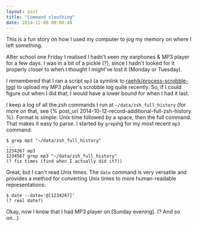 ```yaml
---
layout: post
title: "Command sleuthing"
date: 2014-12-08 00:00:49
---
```


This is a fun story on how I used my computer to jog my memory on where I
left something.

After school one Friday I realised I hadn't seen my earphones & MP3
player for a few days. I was in a bit of a pickle (?), since I hadn't looked
for it properly closer to when I thought I might've lost it (Monday or
Tuesday).

I remembered that I ran a script `mp3` (a symlink to
[raehik/process-scrobble-log](https://github.com/raehik/process-scrobble-log))
to upload my MP3 player's scrobble log quite recently. So, if I could
figure out when I did that, I would have a lower bound for when I had it
last.

I keep a log of all the zsh commands I run at `~/data/zsh_full_history`
(for more on that, see {% post_url 2014-10-12-record-additional-full-zsh-history %}.
Format is simple: Unix time followed by a space, then the full command.
That makes it easy to parse. I started by `grep`ing for my most recent
`mp3` command:

    $ grep mp3 "~/data/zsh_full_history"
    ...
    1234267 mp3
    1234567 grep mp3 "~/data/zsh_full_history"
    (? fix times (find when I actually did it?))

Great, but I can't read Unix times. The `date` command is very versatile
and provides a method for converting Unix times to more human-readable
representations:

    $ date --date='@[1234267]'
    (? real date?)

Okay, now I know that I had MP3 player on [Sunday evening]. (? And so
on...)
